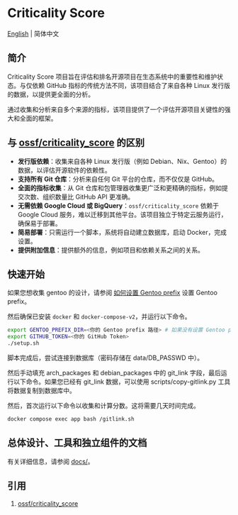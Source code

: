 # Criticality Score

[English](./README.md) | 简体中文

## 简介

Criticality Score 项目旨在评估和排名开源项目在生态系统中的重要性和维护状态。与仅依赖 GitHub 指标的传统方法不同，该项目结合了来自各种 Linux 发行版的数据，以提供更全面的分析。

通过收集和分析来自多个来源的指标，该项目提供了一个评估开源项目关键性的强大和全面的框架。

## 与 [ossf/criticality_score](https://github.com/ossf/criticality_score) 的区别

- **发行版依赖**：收集来自各种 Linux 发行版（例如 Debian、Nix、Gentoo）的数据，以评估开源软件的依赖性。
- **支持所有 Git 仓库**：分析来自任何 Git 平台的仓库，而不仅仅是 GitHub。
- **全面的指标收集**：从 Git 仓库和包管理器收集更广泛和更精确的指标，例如提交次数、组织数量比 GitHub API 更准确。
- **无需依赖 Google Cloud 或 BigQuery**：`ossf/criticality_score` 依赖于 Google Cloud 服务，难以迁移到其他平台。该项目独立于特定云服务运行，确保易于部署。
- **简易部署**：只需运行一个脚本，系统将自动建立数据库，启动 Docker，完成设置。
- **提供附加信息**：提供额外的信息，例如项目和依赖关系之间的关系。

## 快速开始

如果您想收集 gentoo 的设计，请参阅 [如何设置 Gentoo prefix](./docs/setup/gentoo.zh_CN.md) 设置 Gentoo prefix。

然后确保已安装 `docker` 和 `docker-compose-v2`，并运行以下命令。

```sh
export GENTOO_PREFIX_DIR=<你的 Gentoo prefix 路径> # 如果没有设置 Gentoo prefix，请忽略
export GITHUB_TOKEN=<你的 GitHub Token>
./setup.sh
```

脚本完成后，尝试连接到数据库（密码存储在 data/DB_PASSWD 中）。

然后手动填充 arch_packages 和 debian_packages 中的 git_link 字段，最后运行以下命令。如果您已经有 git_link 数据，可以使用 scripts/copy-gitlink.py 工具将数据复制到数据库中。

然后，首次运行以下命令以收集和计算分数。这将需要几天时间完成。

```sh
docker compose exec app bash /gitlink.sh
```

## 总体设计、工具和独立组件的文档

有关详细信息，请参阅 [docs/](./docs/)。

## 引用

1. [ossf/criticality_score](https://github.com/ossf/criticality_score)